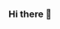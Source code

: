### Hi there 👋

<!--
**insercomhai509/insercomhai509** is a ✨ _special_ ✨ repository because its `README.md` (this file) appears on your GitHub profile.

Here are some ideas to get you started:

- 🔭 I’m currently working on Git hub
- 🌱 I’m currently learning guit hub codedecs
- 👯 I’m looking to collaborate on 
- 🤔 I’m looking for help with Guit hub community
- 💬 Ask me about 
- 📫 How to reach me: ...
- 😄 Pronouns: ...
- ⚡ Fun fact: ...
-->
